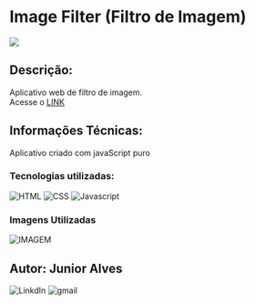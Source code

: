 # Image Filter (Filtro de Imagem)

[<img src="capturar.jpg">](https://junioralvesbr.github.io/currency-converter/)

## Descrição:

Aplicativo web de filtro de imagem.<br>
Acesse o [LINK](https://junioralvesbr.github.io/currency-converter/)

## Informações Técnicas:

Aplicativo criado com javaScript puro

### Tecnologias utilizadas:

![HTML](https://img.shields.io/badge/HTML-HTML5-orange) ![CSS](https://img.shields.io/badge/STYLE-CSS3-blue) ![Javascript](https://img.shields.io/badge/JavaScript-JavaScript-yellow)

### Imagens Utilizadas

![IMAGEM](https://img.shields.io/badge/IMAGENS-https%3A%2F%2Funsplash.com%2Fs%2Fphotos%2Fproduct-blue)

## Autor: Junior Alves

![LinkdIn](https://img.shields.io/badge/LinkedIn-Junior%20Alves-blue?link=https://img.shields.io/badge/LinkedIn-Junior%20Alves-blue)
![gmail](https://img.shields.io/badge/Gmail-jrnalves%40gmail.com-red)
